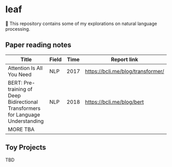 # leaf
🍃 This repository contains some of my explorations on natural language processing.

## Paper reading notes

| Title                                                        | Field | Time | Report link                       |
| ------------------------------------------------------------ | ----- | ---- | --------------------------------- |
| Attention Is All You Need                                    | NLP   | 2017 | https://bcli.me/blog/transformer/ |
| BERT: Pre-training of Deep Bidirectional Transformers for Language Understanding | NLP   | 2018 | https://bcli.me/blog/bert         |
| MORE TBA                                                     |       |      |                                   |


## Toy Projects

TBD
